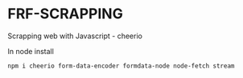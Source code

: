 # FRF-SCRAPPING
Scrapping web with Javascript - cheerio

In node install

```
npm i cheerio form-data-encoder formdata-node node-fetch stream

```
